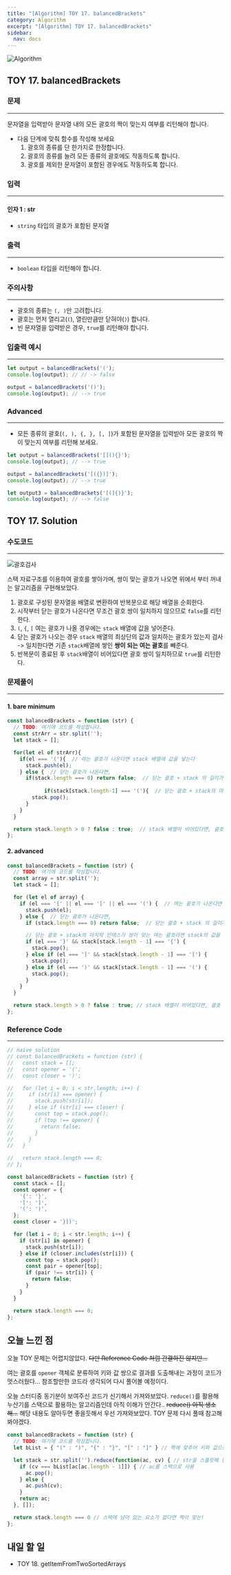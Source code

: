 ```yaml
---
title: "[Algorithm] TOY 17. balancedBrackets"
category: Algorithm
excerpt: "[Algorithm] TOY 17. balancedBrackets"
sidebar:
  nav: docs
---
```


![Algorithm](https://user-images.githubusercontent.com/83164003/131701318-f0ff36c4-1fcc-4f21-b978-18a9d8ec3386.jpg)
## TOY 17. balancedBrackets
### 문제
---
문자열을 입력받아 문자열 내의 모든 괄호의 짝이 맞는지 여부를 리턴해야 합니다.

- 다음 단계에 맞춰 함수를 작성해 보세요
  1. 괄호의 종류를 단 한가지로 한정합니다.
  2. 괄호의 종류를 늘려 모든 종류의 괄호에도 작동하도록 합니다.
  3. 괄호를 제외한 문자열이 포함된 경우에도 작동하도록 합니다.

### 입력
---
#### 인자 1 : str
- `string` 타입의 괄호가 포함된 문자열

### 출력
---
- `boolean` 타입을 리턴해야 합니다.

### 주의사항
---
- 괄호의 종류는 `(, )`만 고려합니다.
- 괄호는 먼저 열리고(`(`), 열린만큼만 닫혀야(`)`) 합니다.
- 빈 문자열을 입력받은 경우, `true`를 리턴해야 합니다.

### 입출력 예시
---
```javascript
let output = balancedBrackets('(');
console.log(output); // // -> false

output = balancedBrackets('()');
console.log(output); // --> true
```

### Advanced
---
- 모든 종류의 괄호(`(, ), {, }, [, ]`)가 포함된 문자열을 입력빋아 모든 괄호의 짝이 맞는지 여부를 리턴해 보세요.

```javascript
let output = balancedBrackets('[](){}');
console.log(output); // --> true

output = balancedBrackets('[({})]');
console.log(output); // --> true

let output3 = balancedBrackets('[(]{)}');
console.log(output); // --> false
```


## TOY 17. Solution
### 수도코드
---
![괄호검사](https://user-images.githubusercontent.com/83164003/133451554-bb0d995a-0513-4d13-ab11-10cac4d2a416.png)

스택 자료구조를 이용하여 괄호를 쌓아가며, 쌍이 맞는 괄호가 나오면 위에서 부터 꺼내는 알고리즘을 구현해보았다.

1. 괄호로 구성된 문자열을 배열로 변환하여 반복문으로 해당 배열을 순회한다.
2. 시작부터 닫는 괄호가 나온다면 무조건 괄호 쌍이 일치하지 않으므로 `false`를 리턴한다.
3. `(`, `{`, `[` 여는 괄호가 나올 경우에는 `stack` 배열에 값을 넣어준다.
4. 닫는 괄호가 나오는 경우 `stack` 배열의 최상단의 값과 일치하는 괄호가 있는지 검사 -> 일치한다면 기존 `stack`배열에 쌓인 **쌍이 되는 여는 괄호**를 빼준다. 
5. 반복문이 종료된 후 `stack`배열이 비어있다면 괄호 쌍이 일치하므로 `true`를 리턴한다.
### 문제풀이
---

#### 1. bare minimum

```javascript 
const balancedBrackets = function (str) {
  // TODO: 여기에 코드를 작성합니다.
  const strArr = str.split('');
  let stack = [];  

  for(let el of strArr){
    if(el === '('){  // 여는 괄호가 나온다면 stack 배열에 값을 넣는다
      stack.push(el);
    } else {  // 닫는 괄호가 나온다면,
      if(stack.length === 0) return false;  // 닫는 괄호 + stack 의 길이가 0. 즉, 첫 시작부터 닫는 괄호가 나온다면 false 리턴
      
			if(stack[stack.length-1] === '('){  // 닫는 괄호 + stack의 마지막 인덱스가 여는 괄호라면 stack의 값을 뺀다.
        stack.pop();
      }
    }
  }

  return stack.length > 0 ? false : true;  // stack 배열이 비어있다면, 괄호 쌍이 일치하므로 true 리턴.
};
```

#### 2. advanced

```javascript
const balancedBrackets = function (str) {
  // TODO: 여기에 코드를 작성합니다.
  const array = str.split('');
  let stack = [];

  for (let el of array) {
    if (el === '{' || el === '[' || el === '(') {  // 여는 괄호가 나온다면 stack 배열에 값을 넣는다
      stack.push(el);
    } else {  // 닫는 괄호가 나온다면,
      if (stack.length === 0) return false;  // 닫는 괄호 + stack 의 길이가 0. 즉, 첫 시작부터 닫는 괄호가 나온다면 false 리턴

      // 닫는 괄호 + stack의 마지막 인덱스가 쌍이 맞는 여는 괄호라면 stack의 값을 뺀다.  
      if (el === '}' && stack[stack.length - 1] === '{') {  
        stack.pop();
      } else if (el === ']' && stack[stack.length - 1] === '[') {
        stack.pop();
      } else if (el === ')' && stack[stack.length - 1] === '(') {
        stack.pop();
      }
    }
  }

  return stack.length > 0 ? false : true; // stack 배열이 비어있다면, 괄호 쌍이 일치하므로 true 리턴.
};
```
### Reference Code
---
```javascript
// naive solution
// const balancedBrackets = function (str) {
//   const stack = [];
//   const opener = '(';
//   const closer = ')';

//   for (let i = 0; i < str.length; i++) {
//     if (str[i] === opener) {
//       stack.push(str[i]);
//     } else if (str[i] === closer) {
//       const top = stack.pop();
//       if (top !== opener) {
//         return false;
//       }
//     }
//   }

//   return stack.length === 0;
// };

const balancedBrackets = function (str) {
  const stack = [];
  const opener = {
    '{': '}',
    '[': ']',
    '(': ')',
  };
  const closer = '}])';

  for (let i = 0; i < str.length; i++) {
    if (str[i] in opener) {
      stack.push(str[i]);
    } else if (closer.includes(str[i])) {
      const top = stack.pop();
      const pair = opener[top];
      if (pair !== str[i]) {
        return false;
      }
    }
  }

  return stack.length === 0;
};
```
## 오늘 느낀 점
오늘 TOY 문제는 어렵지않았다. ~~다만 Reference Code 처럼 간결하진 않지만...~~


여는 괄호를 `opener` 객체로 분류하여 키와 값 쌍으로 결과를 도출해내는 과정이 코드가 멋스러웠다...  참조할만한 코드라 생각되어 다시 풀어볼 예정이다. 

오늘 스터디중 동기분이 보여주신 코드가 신기해서 가져와보았다. `reduce()`를 활용해 누산기를 스택으로 활용하는 알고리즘인데 아직 이해가 안간다.. ~~reduce() 아직 생소해...~~  해당 내용도 알아두면 좋을듯해서 우선 가져와보았다. TOY 문제 다시 풀때 참고해봐야겠다.

```javascript
const balancedBrackets = function (str) {
  // TODO: 여기에 코드를 작성합니다.
  let bList = { "(" : ")", "{" : "}", "[" : "]" } // 짝에 맞추어 키와 값으로 객체

  let stack = str.split('').reduce(function(ac, cv) { // str을 스플릿해 한글자씩 reduce함수를 돌린다
    if (cv === bList[ac[ac.length - 1]]) { // ac를 스택으로 사용
      ac.pop();
    } else {
      ac.push(cv);
    }
    return ac;
  }, []);

  return stack.length === 0 // 스택에 남아 있는 요소가 없다면 짝이 맞는!
};
```
	
## 내일 할 일
- TOY 18. getItemFromTwoSortedArrays
